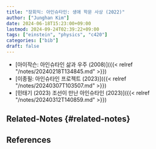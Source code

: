 ```yaml
---
title: "장회익: 아인슈타인: 생애 학문 사상 (2022)"
author: ["Junghan Kim"]
date: 2024-06-18T15:23:00+09:00
lastmod: 2024-09-24T02:39:22+09:00
tags: ["einstein", "physics", "c420"]
categories: ["bib"]
draft: false
---
```


-   [아이작슨: 아인슈타인 삶과 우주 (2008)]({{< relref "/notes/20240218T134845.md" >}})
-   [이종필: 아인슈타인 프로젝트 (2023)]({{< relref "/notes/20240307T103507.md" >}})
-   [민태기 (2023) 조선이 만난 아인슈타인 (2023)]({{< relref "/notes/20240312T140859.md" >}})


## Related-Notes {#related-notes}

## References

<style>.csl-entry{text-indent: -1.5em; margin-left: 1.5em;}</style><div class="csl-bib-body">
</div>
